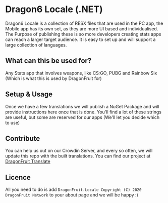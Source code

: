 # Dragon6 Locale (.NET)

Dragon6 Locale is a collection of RESX files that are used in the PC app, the Mobile app has its own set, as they are more UI based and individualised. The Purpose of publishing these is so more developers creating stats apps can reach a larger target audience. It is easy to set up and will support a large collection of languages.

## What can this be used for?
Any Stats app that involves weapons, like CS:GO, PUBG and Rainbow Six (Which is what this is used by DragonFruit for)

## Setup & Usage

Once we have a few translations we will publish a NuGet Package and will provide instructions here once that is done. You'll find a lot of these strings are useful, but some are reserved for our apps (We'll let you decide which to use)

## Contribute

You can help us out on our Crowdin Server, and every so often, we will update this repo with the built translations. You can find our project at [DragonFruit Translate](https://translate.dragonfruit.network)

## Licence

All you need to do is add `DragonFruit.Locale Copyright (C) 2020 DragonFruit Network` to your about page and we will be happy :)
